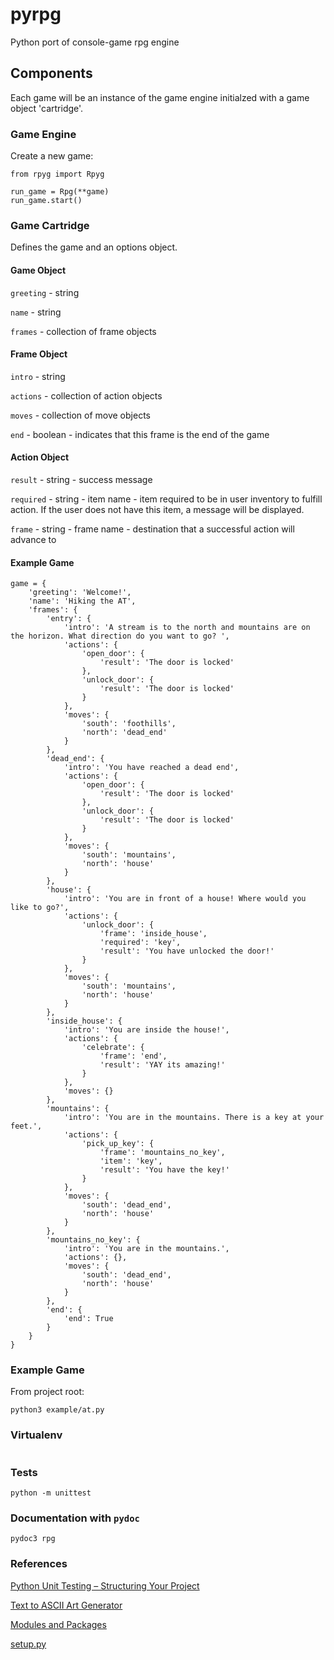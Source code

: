 # pyrpg
Python port of console-game rpg engine

## Components

Each game will be an instance of the game engine initialzed with a game object 'cartridge'.

### Game Engine

Create a new game:

```
from rpyg import Rpyg

run_game = Rpg(**game)
run_game.start()
```

### Game Cartridge

Defines the game and an options object.

#### Game Object

`greeting` - string

`name` - string

`frames` - collection of frame objects

#### Frame Object

`intro` - string

`actions` - collection of action objects

`moves` - collection of move objects

`end` - boolean - indicates that this frame is the end of the game

#### Action Object

`result` - string - success message

`required` - string - item name - item required to be in user inventory to fulfill action. If the user does not have this item, a message will be displayed.

`frame` - string - frame name - destination that a successful action will advance to

#### Example Game
```
game = {
    'greeting': 'Welcome!',
    'name': 'Hiking the AT',
    'frames': {
        'entry': {
            'intro': 'A stream is to the north and mountains are on the horizon. What direction do you want to go? ',
            'actions': {
                'open_door': {
                    'result': 'The door is locked'
                },
                'unlock_door': {
                    'result': 'The door is locked'
                }
            },
            'moves': {
                'south': 'foothills',
                'north': 'dead_end'
            }
        },
        'dead_end': {
            'intro': 'You have reached a dead end',
            'actions': {
                'open_door': {
                    'result': 'The door is locked'
                },
                'unlock_door': {
                    'result': 'The door is locked'
                }
            },
            'moves': {
                'south': 'mountains',
                'north': 'house'
            }
        },
        'house': {
            'intro': 'You are in front of a house! Where would you like to go?',
            'actions': {
                'unlock_door': {
                    'frame': 'inside_house',
                    'required': 'key',
                    'result': 'You have unlocked the door!'
                }
            },
            'moves': {
                'south': 'mountains',
                'north': 'house'
            }
        },
        'inside_house': {
            'intro': 'You are inside the house!',
            'actions': {
                'celebrate': {
                    'frame': 'end',
                    'result': 'YAY its amazing!'
                }
            },
            'moves': {}
        },
        'mountains': {
            'intro': 'You are in the mountains. There is a key at your feet.',
            'actions': {
                'pick_up_key': {
                    'frame': 'mountains_no_key',
                    'item': 'key',
                    'result': 'You have the key!'
                }
            },
            'moves': {
                'south': 'dead_end',
                'north': 'house'
            }
        },
        'mountains_no_key': {
            'intro': 'You are in the mountains.',
            'actions': {},
            'moves': {
                'south': 'dead_end',
                'north': 'house'
            }
        },
        'end': {
            'end': True
        }
    }
}
```

### Example Game
From project root:

```
python3 example/at.py
```

### Virtualenv

```

```


### Tests

```
python -m unittest
```

### Documentation with `pydoc`

```
pydoc3 rpg
```


### References

[Python Unit Testing – Structuring Your Project](http://www.patricksoftwareblog.com/python-unit-testing-structuring-your-project/)

[Text to ASCII Art Generator](http://patorjk.com/software/taag/)

[Modules and Packages](https://www.learnpython.org/en/Modules_and_Packages)

[setup.py](https://github.com/kennethreitz/setup.py)
